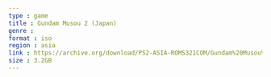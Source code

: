 ```yaml
---
type : game
title : Gundam Musou 2 (Japan)
genre : 
format : iso
region : asia
link : https://archive.org/download/PS2-ASIA-ROMS321COM/Gundam%20Musou%202%20%28Japan%29.7z
size : 3.2GB
---
```

